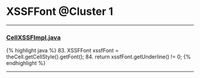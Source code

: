 # XSSFFont @Cluster 1

***

### [CellXSSFImpl.java](https://searchcode.com/codesearch/view/72854552/)
{% highlight java %}
83. XSSFFont xssfFont = theCell.getCellStyle().getFont();
84.   return xssfFont.getUnderline() != 0;
{% endhighlight %}

***

